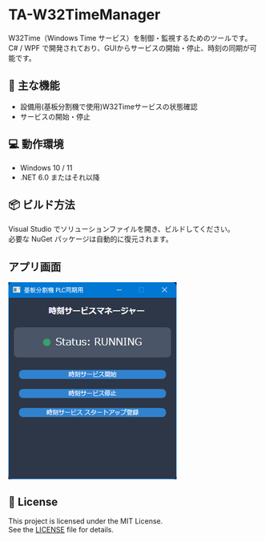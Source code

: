 # TA-W32TimeManager

W32Time（Windows Time サービス）を制御・監視するためのツールです。  
C# / WPF で開発されており、GUIからサービスの開始・停止、時刻の同期が可能です。

## 🧩 主な機能

- 設備用(基板分割機で使用)W32Timeサービスの状態確認  
- サービスの開始・停止  

## 💻 動作環境

- Windows 10 / 11  
- .NET 6.0 またはそれ以降  

## 📦 ビルド方法

Visual Studio でソリューションファイルを開き、ビルドしてください。  
必要な NuGet パッケージは自動的に復元されます。

## アプリ画面

![TA-W32TimeManagerのスクリーンショットです](docs/screenshot.png)

## 📝 License

This project is licensed under the MIT License.  
See the [LICENSE](LICENSE) file for details.
